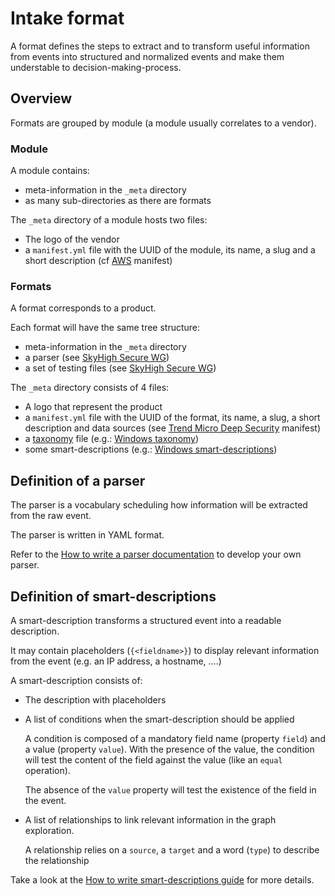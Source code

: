 # Intake format

A format defines the steps to extract and to transform useful information from events into structured and normalized events and make them understable to decision-making-process.

## Overview

Formats are grouped by module (a module usually correlates to a vendor).

### Module

A module contains:

- meta-information in the `_meta` directory
- as many sub-directories as there are formats

The `_meta` directory of a module hosts two files:

- The logo of the vendor
- a `manifest.yml` file with the UUID of the module, its name, a slug and a short description (cf [AWS](https://github.com/SEKOIA-IO/intake-formats/blob/main/AWS/_meta/manifest.yml) manifest)

### Formats

A format corresponds to a product.

Each format will have the same tree structure:

- meta-information in the `_meta` directory
- a parser (see [SkyHigh Secure WG](https://github.com/SEKOIA-IO/intake-formats/blob/main/SkyhighSecurity/skyhigh_secure_web_gateway/ingest/parser.yml))
- a set of testing files (see [SkyHigh Secure WG](https://github.com/SEKOIA-IO/intake-formats/tree/main/SkyhighSecurity/skyhigh_secure_web_gateway/tests))

The `_meta` directory consists of 4 files:

- A logo that represent the product
- a `manifest.yml` file with the UUID of the format, its name, a slug, a short description and data sources (see [Trend Micro Deep Security](https://github.com/SEKOIA-IO/intake-formats/blob/main/Trend%20Micro/deep-security/_meta/manifest.yml) manifest)
- a [taxonomy](taxonomy.md) file (e.g.: [Windows taxonomy](https://github.com/SEKOIA-IO/intake-formats/blob/main/Windows/windows/_meta/fields.yml))
- some smart-descriptions (e.g.: [Windows smart-descriptions](https://github.com/SEKOIA-IO/intake-formats/blob/main/Windows/windows/_meta/smart-descriptions.json))

## Definition of a parser

The parser is a vocabulary scheduling how information will be extracted from the raw event.

The parser is written in YAML format.

Refer to the [How to write a parser documentation](write_a_parser.md#general) to develop your own parser.

## Definition of smart-descriptions

A smart-description transforms a structured event into a readable description.

It may contain placeholders (`{<fieldname>}`) to display relevant information from the event (e.g. an IP address, a hostname, ….)

A smart-description consists of:

- The description with placeholders
- A list of conditions when the smart-description should be applied
    
    A condition is composed of a mandatory field name (property `field`) and a value (property `value`).
    With the presence of the value, the condition will test the content of the field against the value (like an `equal` operation). 
    
    The absence of the `value` property will test the existence of the field in the event.
    
- A list of relationships to link relevant information in the graph exploration.
    
    A relationship relies on a `source`, a `target` and a word (`type`) to describe the relationship
    
Take a look at the [How to write smart-descriptions guide](write_smartdescriptions.md) for more details.
